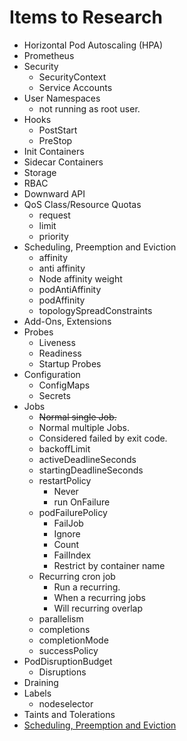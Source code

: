 # Items to Research

- Horizontal Pod Autoscaling (HPA)
- Prometheus
- Security
  - SecurityContext
  - Service Accounts
- User Namespaces
  - not running as root user.
- Hooks
  - PostStart
  - PreStop
- Init Containers
- Sidecar Containers
- Storage
- RBAC
- Downward API
- QoS Class/Resource Quotas
  - request
  - limit
  - priority
- Scheduling, Preemption and Eviction
  - affinity
  - anti affinity
  - Node affinity weight
  - podAntiAffinity
  - podAffinity
  - topologySpreadConstraints
- Add-Ons, Extensions
- Probes
  - Liveness
  - Readiness
  - Startup Probes
- Configuration
  - ConfigMaps
  - Secrets
- Jobs
  - ~~Normal single Job.~~
  - Normal multiple Jobs.
  - Considered failed by exit code.
  - backoffLimit
  - activeDeadlineSeconds
  - startingDeadlineSeconds  
  - restartPolicy
    - Never
    - run OnFailure
  - podFailurePolicy
    - FailJob
    - Ignore
    - Count
    - FailIndex
    - Restrict by container name
  - Recurring cron job
    - Run a recurring.
    - When a recurring jobs
    - Will recurring overlap
  - parallelism
  - completions
  - completionMode
  - successPolicy
- PodDisruptionBudget
  - Disruptions
- Draining
- Labels
  - nodeselector
- Taints and Tolerations
- [Scheduling, Preemption and Eviction](https://kubernetes.io/docs/concepts/scheduling-eviction/)

